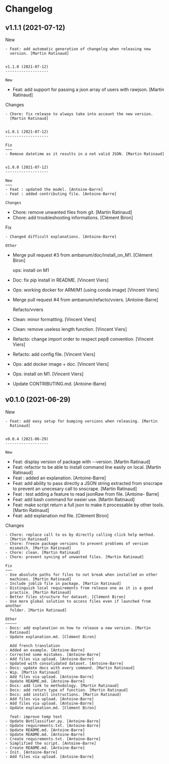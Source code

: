 Changelog
=========


v1.1.1 (2021-07-12)
-------------------

New
~~~
- Feat: add automatic generation of changelog when releasing new
  version. [Martin Ratinaud]


v1.1.0 (2021-07-12)
-------------------

New
~~~
- Feat: add support for passing a json array of users with rawjson.
  [Martin Ratinaud]

Changes
~~~~~~~
- Chore: fix release to always take into account the new version.
  [Martin Ratinaud]


v1.0.1 (2021-07-12)
-------------------

Fix
~~~
- Remove datetime as it results in a not valid JSON. [Martin Ratinaud]


v1.0.0 (2021-07-12)
-------------------

New
~~~
- Feat : updated the model. [Antoine-Barre]
- Feat : added contributing file. [Antoine-Barre]

Changes
~~~~~~~
- Chore: remove unwanted files from git. [Martin Ratinaud]
- Chore: add troubleshooting informations. [Clément Biron]

Fix
~~~
- Changed difficult explanations. [Antoine-Barre]

Other
~~~~~
- Merge pull request #3 from ambanum/doc/install_on_M1. [Clément Biron]

  ops: install on M1
- Doc: fix pip install in README. [Vincent Viers]
- Ops: working docker for ARM/M1 (using conda image) [Vincent Viers]
- Merge pull request #4 from ambanum/refacto/vviers. [Antoine-Barre]

  Refacto/vviers
- Clean: minor formatting. [Vincent Viers]
- Clean: remove useless length function. [Vincent Viers]
- Refacto: change import order to respect pep8 convention. [Vincent
  Viers]
- Refacto: add config file. [Vincent Viers]
- Ops: add docker image + doc. [Vincent Viers]
- Ops: install on M1. [Vincent Viers]
- Update CONTRIBUTING.md. [Antoine-Barre]


v0.1.0 (2021-06-29)
-------------------

New
~~~
- Feat: add easy setup for bumping versions when releasing. [Martin
  Ratinaud]


v0.0.4 (2021-06-29)
-------------------

New
~~~
- Feat: display version of package with --version. [Martin Ratinaud]
- Feat: refactor to be able to install command line easily on local.
  [Martin Ratinaud]
- Feat : added an explanation. [Antoine-Barre]
- Feat: add ability to pass directly a JSON string extracted from
  snscrape to prevent an unecesary call to snscrape. [Martin Ratinaud]
- Feat : test adding a feature to read jsonRaw from file. [Antoine-
  Barre]
- Feat: add bash command for easier use. [Martin Ratinaud]
- Feat: make script return a full json to make it processable by other
  tools. [Martin Ratinaud]
- Feat: add explanation md file. [Clément Biron]

Changes
~~~~~~~
- Chore: replace call to os by directly calling click help method.
  [Martin Ratinaud]
- Chore: freeze package versions to prevent problems of version
  mismatch. [Martin Ratinaud]
- Chore: clean. [Martin Ratinaud]
- Chore: prevent syncing of unwanted files. [Martin Ratinaud]

Fix
~~~
- Use absolute paths for files to not break when installed on other
  machines. [Martin Ratinaud]
- Include joblib file in package. [Martin Ratinaud]
- Distinguish local requirements from release one as it is a good
  practice. [Martin Ratinaud]
- Better files structure for dataset. [Clément Biron]
- Use more global solution to access files even if launched from another
  folder. [Martin Ratinaud]

Other
~~~~~
- Docs: add explanation on how to release a new version. [Martin
  Ratinaud]
- Update explanation.md. [Clément Biron]

  Add french translation
- Added an example. [Antoine-Barre]
- Corrected some mistakes. [Antoine-Barre]
- Add files via upload. [Antoine-Barre]
- Updated with consolidated dataset. [Antoine-Barre]
- Docs: update docs with every command. [Martin Ratinaud]
- Wip. [Martin Ratinaud]
- Add files via upload. [Antoine-Barre]
- Update README.md. [Antoine-Barre]
- Docs: add link to methodology. [Martin Ratinaud]
- Docs: add return type of function. [Martin Ratinaud]
- Docs: add install instructions. [Martin Ratinaud]
- Add files via upload. [Antoine-Barre]
- Add files via upload. [Antoine-Barre]
- Update explanation.md. [Clément Biron]

  feat: improve temp text
- Update BotClassifier.py. [Antoine-Barre]
- Update requirements.txt. [Antoine-Barre]
- Update README.md. [Antoine-Barre]
- Update README.md. [Antoine-Barre]
- Create requirements.txt. [Antoine-Barre]
- Simplified the script. [Antoine-Barre]
- Create README.md. [Antoine-Barre]
- Init. [Antoine-Barre]
- Add files via upload. [Antoine-Barre]


